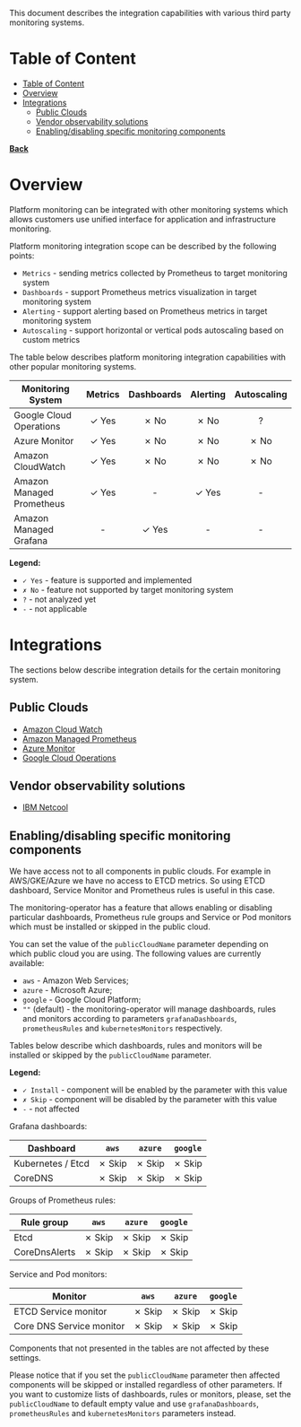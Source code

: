 This document describes the integration capabilities with various third party monitoring systems.

# Table of Content

* [Table of Content](#table-of-content)
* [Overview](#overview)
* [Integrations](#integrations)
  * [Public Clouds](#public-clouds)
  * [Vendor observability solutions](#vendor-observability-solutions)
  * [Enabling/disabling specific monitoring components](#enablingdisabling-specific-monitoring-components)

**[Back](../README.md)**

# Overview

Platform monitoring can be integrated with other monitoring systems which allows customers use unified interface for
application and infrastructure monitoring.

Platform monitoring integration scope can be described by the following points:

* `Metrics` - sending metrics collected by Prometheus to target monitoring system
* `Dashboards` - support Prometheus metrics visualization in target monitoring system
* `Alerting` - support alerting based on Prometheus metrics in target monitoring system
* `Autoscaling` - support horizontal or vertical pods autoscaling based on custom metrics

The table below describes platform monitoring integration capabilities with other popular monitoring systems.

| **Monitoring System**     | **Metrics** | **Dashboards** | **Alerting** | **Autoscaling** |
| ------------------------- | :---------: | :------------: | :----------: | :-------------: |
| Google Cloud Operations   |    ✓ Yes    |      ✗ No      |     ✗ No     |        ?        |
| Azure Monitor             |    ✓ Yes    |      ✗ No      |     ✗ No     |      ✗ No       |
| Amazon CloudWatch         |    ✓ Yes    |      ✗ No      |     ✗ No     |      ✗ No       |
| Amazon Managed Prometheus |    ✓ Yes    |       -        |    ✓ Yes     |        -        |
| Amazon Managed Grafana    |      -      |     ✓ Yes      |      -       |        -        |

**Legend:**

* `✓ Yes` - feature is supported and implemented
* `✗ No` - feature not supported by target monitoring system
* `?` - not analyzed yet
* `-` - not applicable

# Integrations

The sections below describe integration details for the certain monitoring system.

## Public Clouds

* [Amazon Cloud Watch](amazon-aws.md#aws-cloudwatch)
* [Amazon Managed Prometheus](amazon-aws.md#aws-managed-prometheus)
* [Azure Monitor](azure-monitor.md)
* [Google Cloud Operations](google-cloud.md)

## Vendor observability solutions

* [IBM Netcool](ibm-netcool.md)

## Enabling/disabling specific monitoring components

We have access not to all components in public clouds. For example in AWS/GKE/Azure we have no access to ETCD metrics.
So using ETCD dashboard, Service Monitor and Prometheus rules is useful in this case.

The monitoring-operator has a feature that allows enabling or disabling particular
dashboards, Prometheus rule groups and Service or Pod monitors which must be installed or skipped in the public cloud.

You can set the value of the `publicCloudName` parameter depending on which public cloud you are using.
The following values are currently available:

* `aws` - Amazon Web Services;
* `azure` - Microsoft Azure;
* `google` - Google Cloud Platform;
* `""` (default) - the monitoring-operator will manage dashboards, rules and monitors according to parameters
  `grafanaDashboards`, `prometheusRules` and `kubernetesMonitors` respectively.

Tables below describe which dashboards, rules and monitors will be installed or skipped by
the `publicCloudName` parameter.

**Legend:**

* `✓ Install` - component will be enabled by the parameter with this value
* `✗ Skip` - component will be disabled by the parameter with this value
* `-` - not affected

Grafana dashboards:

| **Dashboard**     | **`aws`** | **`azure`** | **`google`** |
|-------------------|:---------:|:-----------:|:------------:|
| Kubernetes / Etcd |  ✗ Skip   |   ✗ Skip    |    ✗ Skip    |
| CoreDNS           |  ✗ Skip   |   ✗ Skip    |    ✗ Skip    |

Groups of Prometheus rules:

| **Rule group** | **`aws`** | **`azure`** | **`google`** |
|----------------|:---------:|:-----------:|:------------:|
| Etcd           |  ✗ Skip   |   ✗ Skip    |    ✗ Skip    |
| CoreDnsAlerts  |  ✗ Skip   |   ✗ Skip    |    ✗ Skip    |

Service and Pod monitors:

| **Monitor**              | **`aws`** | **`azure`** | **`google`** |
|--------------------------|:---------:|:-----------:|:------------:|
| ETCD Service monitor     |  ✗ Skip   |   ✗ Skip    |    ✗ Skip    |
| Core DNS Service monitor |  ✗ Skip   |   ✗ Skip    |    ✗ Skip    |

Components that not presented in the tables are not affected by these settings.

Please notice that if you set the `publicCloudName` parameter then affected components will be skipped or
installed regardless of other parameters. If you want to customize lists of dashboards, rules or monitors, please, set
the `publicCloudName` to default empty value and use `grafanaDashboards`, `prometheusRules`
and `kubernetesMonitors` parameters instead.

